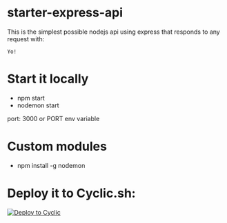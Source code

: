 # starter-express-api

This is the simplest possible nodejs api using express that responds to any request with: 
```
Yo!
```

# Start it locally
- npm start
- nodemon start

port: 3000 or PORT env variable


# Custom modules
- npm install -g nodemon


# Deploy it to Cyclic.sh:

[![Deploy to Cyclic](https://deploy.cyclic.app/button.svg)](https://deploy.cyclic.app/)

